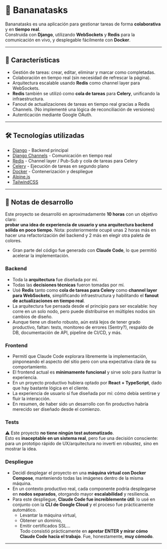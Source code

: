 # 🍌 Bananatasks

Bananatasks es una aplicación para gestionar tareas de forma **colaborativa** y en **tiempo real**.  
Construida con **Django**, utilizando **WebSockets** y **Redis** para la comunicación en vivo, y desplegable fácilmente con **Docker**.

---

## 🚀 Características

- Gestión de tareas: crear, editar, eliminar y marcar como completadas.  
- Colaboración en tiempo real (sin necesidad de refrescar la página).  
- Arquitectura escalable usando **Redis** como channel layer para WebSockets.  
- **Redis** también se utilizó como **cola de tareas** para **Celery**, unificando la infraestructura.  
- Fanout de actualizaciones de tareas en tiempo real gracias a Redis Channels. (No implementé una lógica de reconciliación de versiones)
- Autenticación mediante Google OAuth.

---

## 🛠️ Tecnologías utilizadas

- [Django](https://www.djangoproject.com/) - Backend principal  
- [Django Channels](https://channels.readthedocs.io/) - Comunicación en tiempo real  
- [Redis](https://redis.io/) - Channel layer / Pub-Sub y cola de tareas para Celery  
- [Celery](https://docs.celeryq.dev/) - Ejecución de tareas en segundo plano  
- [Docker](https://www.docker.com/) - Contenerización y despliegue  
- [Alpine.js](https://alpinejs.dev/)
- [TailwindCSS](https://tailwindcss.com/)

---

## 📝 Notas de desarrollo

Este proyecto se desarrolló en aproximadamente **10 horas** con un objetivo claro:  
**probar una idea de experiencia de usuario y una arquitectura backend sólida en poco tiempo.**
Nota: posteriormente ocupé unas 2 horas más en hacer una refactorización del backend y 2 más en elegir otra paleta de colores.

- Gran parte del código fue generado con **Claude Code**, lo que permitió acelerar la implementación.

### Backend
- Toda la **arquitectura** fue diseñada por mí.  
- Todas las **decisiones técnicas** fueron tomadas por mí.  
- Usé **Redis** tanto como **cola de tareas para Celery** como **channel layer para WebSockets**, simplificando infraestructura y habilitando el **fanout de actualizaciones en tiempo real**.  
- La arquitectura fue pensada desde el principio para ser escalable: hoy corre en un solo nodo, pero puede distribuirse en múltiples nodos sin cambios de diseño.
- Aunque tiene un diseño robusto, aún está lejos de tener grado productivo, faltan: tests, monitoreo de errores (Sentry?), respaldo de DB, documentación de API, pipeline de CI/CD, y más.

### Frontend
- Permití que Claude Code explorara libremente la implementación, pinponeando el aspecto del sitio pero con una expectativa clara de su comportamiento.
- El frontend actual es **mínimamente funcional** y sirve solo para ilustrar la experiencia.  
- En un proyecto productivo hubiera optado por **React + TypeScript**, dado que hay bastante lógica en el cliente.  
- La experiencia de usuario sí fue diseñada por mí: cómo debía sentirse y fluir la interacción.
- En resumen, de haber sido un desarrollo con fin productivo habría merecido ser diseñado desde el comienzo.

### Tests
⚠️ Este proyecto **no tiene ningún test automatizado**.  
Esto es **inaceptable en un sistema real**, pero fue una decisión consciente:  
para un prototipo rápido de UX/arquitectura no invertí en robustez, sino en mostrar la idea.

### Despliegue
- Decidí desplegar el proyecto en una **máquina virtual con Docker Compose**, manteniendo todas las imágenes dentro de la misma máquina.  
- En un contexto productivo real, cada componente podría desplegarse en **nodos separados**, otorgando mayor **escalabilidad** y resiliencia.  
- Para este despliegue, **Claude Code fue increíblemente útil**: lo usé en conjunto con la **CLI de Google Cloud** y el proceso fue prácticamente automático.  
  - Levantar la máquina virtual,  
  - Obtener un dominio,  
  - Emitir certificados SSL…  
  Todo consistió prácticamente en **apretar ENTER y mirar cómo Claude Code hacía el trabajo**. Fue, honestamente, **muy cómodo**.  

---
